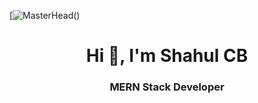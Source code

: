 [![MasterHead](https://veloxsoftech.com/blog/wp-content/uploads/2021/04/Software-developer.jpg)()
<h1 align="center">Hi 👋, I'm Shahul CB</h1>
<h3 align="center">MERN Stack Developer</h3>

